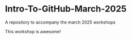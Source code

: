 # Intro-To-GitHub-March-2025
A repository to accompany the march 2025 workshops

This workshop is awesome!
